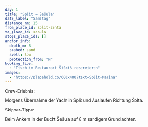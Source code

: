 ```yaml
---
day: 1
title: "Split → Šešula"
date_label: "Samstag"
distance_nm: 15
from_place_id: split-zenta
to_place_id: sesula
stops_place_ids: []
anchor_info:
  depth_m: 8
  seabed: sand
  swell: low
  protection_from: "N"
booking_tips:
  - "Tisch im Restaurant Šišmiš reservieren"
images:
  - "https://placehold.co/600x400?text=Split+Marina"
---
```

Crew-Erlebnis:

Morgens Übernahme der Yacht in Split und Auslaufen Richtung Šolta.

Skipper-Tipps:

Beim Ankern in der Bucht Šešula auf 8 m sandigem Grund achten.
